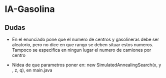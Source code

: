 # IA-Gasolina

## Dudas

- En el enunciado pone que el numero de centros y gasolineras debe ser aleatorio, pero no dice en que rango se deben situar estos numeros. Tampoco se especifica en ningun lugar el numero de camiones por centro

- Nidea de que parametros poner en: new SimulatedAnnealingSearch(x, y , z, q), en main.java
